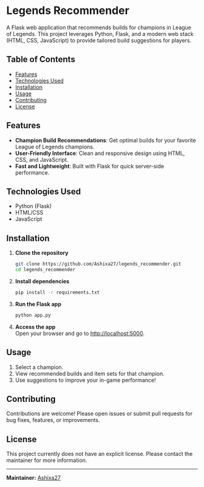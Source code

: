 # Legends Recommender

A Flask web application that recommends builds for champions in League of Legends. This project leverages Python, Flask, and a modern web stack (HTML, CSS, JavaScript) to provide tailored build suggestions for players.

## Table of Contents

- [Features](#features)
- [Technologies Used](#technologies-used)
- [Installation](#installation)
- [Usage](#usage)
- [Contributing](#contributing)
- [License](#license)

## Features

- **Champion Build Recommendations**: Get optimal builds for your favorite League of Legends champions.
- **User-Friendly Interface**: Clean and responsive design using HTML, CSS, and JavaScript.
- **Fast and Lightweight**: Built with Flask for quick server-side performance.

## Technologies Used

- Python (Flask)
- HTML/CSS
- JavaScript

## Installation

1. **Clone the repository**
    ```bash
    git clone https://github.com/Ashixa27/legends_recommender.git
    cd legends_recommender
    ```
2. **Install dependencies**
    ```bash
    pip install -r requirements.txt
    ```
3. **Run the Flask app**
    ```bash
    python app.py
    ```
4. **Access the app**  
    Open your browser and go to [http://localhost:5000](http://localhost:5000).

## Usage

1. Select a champion.
2. View recommended builds and item sets for that champion.
3. Use suggestions to improve your in-game performance!

## Contributing

Contributions are welcome! Please open issues or submit pull requests for bug fixes, features, or improvements.

## License

This project currently does not have an explicit license. Please contact the maintainer for more information.

---

**Maintainer:** [Ashixa27](https://github.com/Ashixa27)
